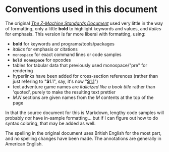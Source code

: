 # Conventions used in this document

The original [_The Z-Machine Standards Document_](http://inform-fiction.org/zmachine/standards/z1point1) used very little in the way of formatting, only a little **bold** to highlight keywords and values, and _italics_ for emphasis.  This version is far more liberal with formatting, using:

- **bold** for keywords and programs/tools/packages
- _italics_ for emphasis or citations
- `monospace` for exact command lines or code samples
- **`bold monospace`** for opcodes
- tables for tabular data that previously used monospace/"pre" for rendering
- hyperlinks have been added for cross-section references (rather than just refering to "**S**1.1", say, it's now "[**S**1.1](./01-memory-map.md#11)")
- text adventure game names are _italicized like a book title_ rather than 'quoted', purely to make the resulting text prettier
- _M_._N_ sections are given names from the _M_ contents at the top of the page

In that the source document for this is Markdown, lengthy code samples will probably _not_ have in-sample formatting... but if I can figure out how to do syntax coloring, that may be added as well.

The spelling in the original document uses British English for the most part, and no spelling changes have been made.  The annotations are generally in American English.
